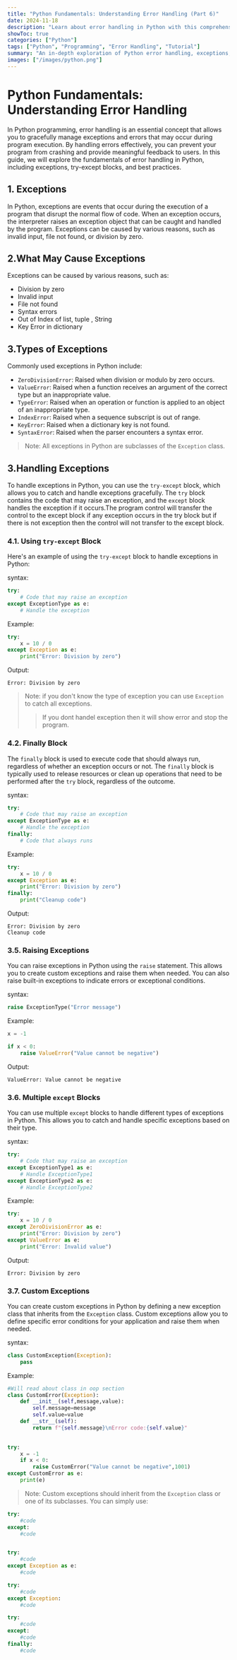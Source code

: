 ```yaml
---
title: "Python Fundamentals: Understanding Error Handling (Part 6)"
date: 2024-11-18
description: "Learn about error handling in Python with this comprehensive guide, part of our series on Python programming."
showToc: true
categories: ["Python"]
tags: ["Python", "Programming", "Error Handling", "Tutorial"]
summary: "An in-depth exploration of Python error handling, exceptions, and best practices."
images: ["/images/python.png"]
---
```


# Python Fundamentals: Understanding Error Handling
In Python programming, error handling is an essential concept that allows you to gracefully manage exceptions and errors that may occur during program execution. By handling errors effectively, you can prevent your program from crashing and provide meaningful feedback to users. In this guide, we will explore the fundamentals of error handling in Python, including exceptions, try-except blocks, and best practices.


## 1. Exceptions
In Python, exceptions are events that occur during the execution of a program that disrupt the normal flow of code. When an exception occurs, the interpreter raises an exception object that can be caught and handled by the program. Exceptions can be caused by various reasons, such as invalid input, file not found, or division by zero.

## 2.What May Cause Exceptions
Exceptions can be caused by various reasons, such as:
- Division by zero
- Invalid input
- File not found
- Syntax errors
- Out of Index of list, tuple , String 
- Key Error in dictionary


## 3.Types of Exceptions
Commonly used exceptions in Python include:
- `ZeroDivisionError`: Raised when division or modulo by zero occurs.
- `ValueError`: Raised when a function receives an argument of the correct type but an inappropriate value.
- `TypeError`: Raised when an operation or function is applied to an object of an inappropriate type.
- `IndexError`: Raised when a sequence subscript is out of range.
- `KeyError`: Raised when a dictionary key is not found.
- `SyntaxError`: Raised when the parser encounters a syntax error.
> Note: All exceptions in Python are subclasses of the `Exception` class.


## 3.Handling Exceptions
To handle exceptions in Python, you can use the `try-except` block, which allows you to catch and handle exceptions gracefully. The `try` block contains the code that may raise an exception, and the `except` block handles the exception if it occurs.The program control will transfer the control to the except block if any exception occurs in the try block but if there is not exception then the control will not transfer to the except block.

### 4.1. Using `try-except` Block
Here's an example of using the `try-except` block to handle exceptions in Python:

syntax:
```python
try:
    # Code that may raise an exception
except ExceptionType as e:
    # Handle the exception
```

Example:
```python
try:
    x = 10 / 0
except Exception as e:
    print("Error: Division by zero")
```

Output:
```
Error: Division by zero
```


> Note: if you don't know the type of exception you can use `Exception` to catch all exceptions.
>>If you dont handel exception then it will show error and stop the program.


### 4.2. Finally Block
The `finally` block is used to execute code that should always run, regardless of whether an exception occurs or not. The `finally` block is typically used to release resources or clean up operations that need to be performed after the `try` block, regardless of the outcome.

syntax:
```python
try:
    # Code that may raise an exception
except ExceptionType as e:
    # Handle the exception
finally:
    # Code that always runs
```

Example:
```python
try:
    x = 10 / 0
except Exception as e:
    print("Error: Division by zero")
finally:
    print("Cleanup code")
```

Output:
```
Error: Division by zero
Cleanup code
```


### 3.5. Raising Exceptions
You can raise exceptions in Python using the `raise` statement. This allows you to create custom exceptions and raise them when needed. You can also raise built-in exceptions to indicate errors or exceptional conditions.

syntax:
```python
raise ExceptionType("Error message")
```

Example:
```python
x = -1

if x < 0:
    raise ValueError("Value cannot be negative")
```

Output:
```
ValueError: Value cannot be negative
```

### 3.6. Multiple `except` Blocks
You can use multiple `except` blocks to handle different types of exceptions in Python. This allows you to catch and handle specific exceptions based on their type.

syntax:
```python
try:
    # Code that may raise an exception
except ExceptionType1 as e:
    # Handle ExceptionType1
except ExceptionType2 as e:
    # Handle ExceptionType2
```

Example:
```python
try:
    x = 10 / 0
except ZeroDivisionError as e:
    print("Error: Division by zero")
except ValueError as e:
    print("Error: Invalid value")
```

Output:
```
Error: Division by zero
```


### 3.7. Custom Exceptions
You can create custom exceptions in Python by defining a new exception class that inherits from the `Exception` class. Custom exceptions allow you to define specific error conditions for your application and raise them when needed.

syntax:
```python
class CustomException(Exception):
    pass
```

Example:
```python
#Will read about class in oop section
class CustomError(Exception):
    def __init__(self,message,value):
        self.message=message
        self.value=value
    def __str__(self):
        return f"{self.message}\nError code:{self.value}"
    

try:
    x = -1
    if x < 0:
        raise CustomError("Value cannot be negative",1001)
except CustomError as e:
    print(e)
```

> Note: Custom exceptions should inherit from the `Exception` class or one of its subclasses.
> You can simply use:
```python
try:
    #code
except:
    #code


try:
    #code
except Exception as e:
    #code

try:
    #code
except Exception:
    #code

try:
    #code
except:
    #code
finally:
    #code
```


